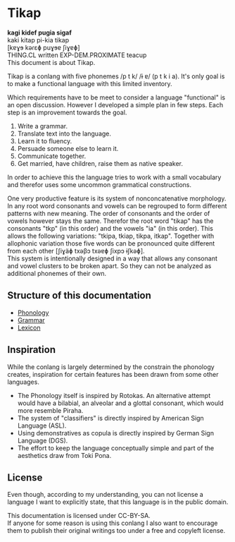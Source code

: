 Tikap
=====

**kagi kidef pugia sigaf**  
kaki kitap pi-kia tikap  
[kɐɣɘ kəɾɛɸ puɣɘɐ ʃiɣɐɸ]  
THING.CL written EXP-DEM.PROXIMATE teacup  
This document is about Tikap.

Tikap is a conlang with five phonemes /p t k/ /ɨ ɐ/ (p t k i a). It's only goal is to make a functional language with this limited inventory.

Which requirements have to be meet to consider a language "functional" is an open discussion. However I developed a simple plan in few steps. Each step is an improvement towards the goal.

1. Write a grammar.
2. Translate text into the language.
3. Learn it to fluency.
4. Persuade someone else to learn it.
5. Communicate together.
6. Get married, have children, raise them as native speaker.

In order to achieve this the language tries to work with a small vocabulary and therefor uses some uncommon grammatical constructions.

One very productive feature is its system of nonconcatenative morphology. In any root word consonants and vowels can be regrouped to form different patterns with new meaning. The order of consonants and the order of vowels however stays the same. Therefor the root word "tikap" has the consonants "tkp" (in this order) and the vowels "ia" (in this order). This allows the following variations: "tkipa, tkiap, tikpa, itkap". Together with allophonic variation those five words can be pronounced quite different from each other [ʃiɣäɸ txəβɔ txəɐɸ ʃixpɔ ɨʃkəɸ].  
This system is intentionally designed in a way that allows any consonant and vowel clusters to be broken apart. So they can not be analyzed as additional phonemes of their own.

Structure of this documentation
-------------------------------

* [Phonology](Phonology.md)  
* [Grammar](Grammar.md)  
* [Lexicon](Lexicon.md)  

Inspiration
-----------

While the conlang is largely determined by the constrain the phonology creates, inspiration for certain features has been drawn from some other languages.

* The Phonology itself is inspired by Rotokas. An alternative attempt would have a bilabial, an alveolar and a glottal consonant, which would more resemble Piraha.
* The system of "classifiers" is directly inspired by American Sign Language (ASL).
* Using demonstratives as copula is directly inspired by German Sign Language (DGS).
* The effort to keep the language conceptually simple and part of the aesthetics draw from Toki Pona.

License
-------

Even though, according to my understanding, you can not license a language I want to explicitly state, that this language is in the public domain.

This documentation is licensed under CC-BY-SA.  
If anyone for some reason is using this conlang I also want to encourage them to publish their original writings too under a free and copyleft license.
